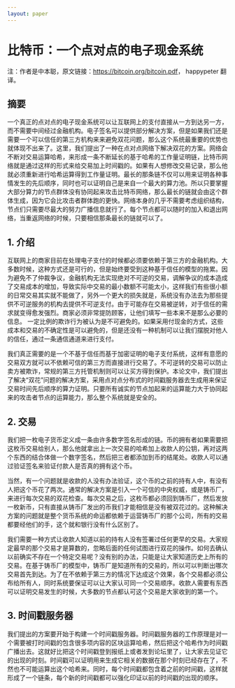 ```yaml
---
layout: paper
---
```


# 比特币：一个点对点的电子现金系统

注：作者是中本聪，原文链接：<https://bitcoin.org/bitcoin.pdf>， happypeter 翻译。

## 摘要

一个真正的点对点的电子现金系统可以让互联网上的支付直接从一方到达另一方，而不需要中间经过金融机构。电子签名可以提供部分解决方案，但是如果我们还是需要一个可以信任的第三方机构来来避免双花问题，那么这个系统最重要的优势也就体现不出来了。这里，我们提出了一种在点对点网络下解决双花的方案。网络会不断对交易运算哈希，来形成一条不断延长的基于哈希的工作量证明链，比特币网络就是通过这样的形式来给交易加上时间戳的。如果有人想修改交易记录，那么他就必须重新进行哈希运算得到工作量证明。最长的那条链不仅可以用来证明各种事情发生的先后顺序，同时也可以证明自己是来自一个最大的算力池。所以只要掌握大部分算力的节点群体没有协同起来攻击比特币网络，那么最长的链就会由这个群体生成，因为它会比攻击者群体跑的更快。网络本身的几乎不需要考虑组织结构，节点们只需要尽最大的努力广播信息就行了。每个节点都可以随时的加入和退出网络，当重返网络的时候，只要相信那条最长的链就可以了。

## 1. 介绍

互联网上的商家目前在处理电子支付的时候都必须要依赖于第三方的金融机构。大多数时候，这种方式还是可行的，但是始终要受到这种基于信任的模型的拖累。因为避免不了仲裁争议，金融机构无法实现绝对不可逆的交易，调解争议的成本造成了交易成本的增加，导致实际中交易的最小数额不可能太小，这样我们有些很小额的日常交易其实就不能做了，另外一个更大的损失就是，系统没有办法去为那些提供不可逆服务的机构去提供不可逆支付。由于可能存在交易被逆转，对于信任的需求就变得愈发强烈。商家必须非常提防顾客，让他们填写一些本来不是那么必要的信息。 一定比例的欺诈行为被认为是不可避免的。如果采用付现金的方式，这些成本和交易的不确定性是可以避免的，但是还没有一种机制可以让我们摆脱对他人的信任，通过一条通信通道来进行支付。

我们真正需要的是一个不基于信任而基于加密证明的电子支付系统，这样有意愿的交易双方就可以不依赖可信的第三方而直接进行交易了。不可逆转的交易可以防止卖方被欺诈，常规的第三方托管机制则可以让买方得到保护。本论文中，我们提出了解决“双花”问题的解决方案，采用点对点分布式的时间戳服务器去生成用来保证交易时间先后顺序的算力证明。只要所有诚实的节点加起来的运算能力大于协同起来的攻击者节点的运算能力，那么整个系统就是安全的。

## 2. 交易

我们把一枚电子货币定义成一条由许多数字签名形成的链。币的拥有者如果需要把这枚币交易给别人，那么他就拿出上一次交易的哈希加上收款人的公钥，再对这两个东西的结合体做一个数字签名，然后把三者都添加到币的结尾处。收款人可以通过验证签名来验证付款人是否真的拥有这个币。

当然，有一个问题就是收款的人没有办法验证，这个币的之前的持有人中，有没有人把这个币花了两次。通常的解决方案是引入一个可信的中央权威，或是铸币厂，来进行每次交易的双花检查。每次交易之后，这枚币都必须回到铸币厂，然后发放一枚新币，只有直接从铸币厂发出的币我们才能相信是没有被双花过的。这种解决方案的问题就是整个货币系统的命运都依赖于运营铸币厂的那个公司，所有的交易都要经他们的手，这个就和银行没有什么区别了。

我们需要一种方式让收款人知道以前的持有人没有签署过任何更早的交易。大家规定最早的那个交易才是算数的，忽略后面的任何试图进行双花的操作。如何去确认以前确实不存在一个特定交易呢？没有别的办法，只能是让大家知道历史上所有的交易。在基于铸币厂的模型中，铸币厂是知道所有的交易的，所以可以判断出哪次交易首先到达。为了在不依赖于第三方的情况下达成这个效果，各个交易都必须公布给所有人，同时系统要保证可以让大家认可同一个交易顺序。收款人需要有东西可以证明交易发生的时候，大多数的节点都认可这个交易是大家收到的第一个。

## 3. 时间戳服务器

我们提出的方案要开始于构建一个时间戳服务器。时间戳服务器的工作原理是对一个需要被打时间戳的包含很多项内容的区块运算哈希，然后把这个哈希作为时间戳广播出去。这就好比把这个时间戳登到报纸上或者发到论坛里了，让大家去见证它的出现的时刻。时间戳可以证明用来生成它相关的数据在那个时刻已经存在了，不然也不可能运算出这个哈希来。同时，每个时间戳都包含着之前的时间戳，这样就形成了一个链条，每个新的时间戳都可以强化印证以前的时间戳的出现的顺序。
